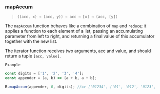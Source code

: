 ### mapAccum

> ```((acc, x) → (acc, y)) → acc → [x] → (acc, [y])```

The `mapAccum` function behaves like a combination of `map` and `reduce`; it applies a function to each element of a list, passing an accumulating parameter from left to right, and returning a final value of this accumulator together with the new list.

The iterator function receives two arguments, acc and value, and should return a tuple `[acc, value]`.

`Example`

```js
const digits = ['1', '2', '3', '4'];
const appender = (a, b) => [a + b, a + b];

R.mapAccum(appender, 0, digits); //=> ['01234', ['01', '012', '0123', '01234']]
```